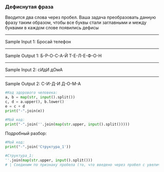 ### Дефиснутая фраза
Вводится два слова через пробел. Ваша задача преобразовать данную фразу таким образом, чтобы все буквы стали заглавными и между буквами в каждом слове появились дефисы
***
Sample Input 1:
Бросай телефон
***
Sample Output 1:
Б-Р-О-С-А-Й Т-Е-Л-Е-Ф-О-Н
***
Sample Input 2:
сИдИ дОмА
***
Sample Output 2:
С-И-Д-И Д-О-М-А

```python
#Код здорового человека:
a, b = map(str, input().split())
c, d = a.upper(), b.lower()
e = c + d
print("-".join(e))
```

```python
#Мой код:
print("-".join(''.join(map(str.upper, input().split()))))
```
 Подробный разбор:
 ```python
#Мой код:
print("-".join('Структура_1'))
```
 ```python
#Структура_1:
''.join(map(str.upper, input().split()))
# | Соединим по признаку пробела (то, что введено через пробел с увеличением регитра строки)
```